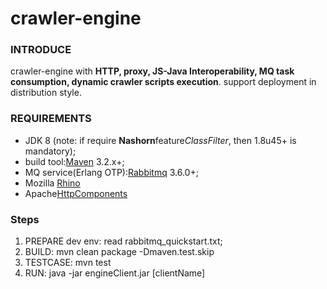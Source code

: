 # crawler-engine
<h3>INTRODUCE</h3>
crawler-engine with <b>HTTP, proxy, JS-Java Interoperability, MQ task consumption, dynamic crawler scripts execution</b>. support deployment in distribution style.
<h3>REQUIREMENTS</h3>
<ul>
<li>
JDK 8 (note: if require <b>Nashorn</b>feature<i>ClassFilter</i>, then 1.8u45+ is mandatory);
</li>

<li>
build tool:<a href="http://maven.apache.org/install.html" target="_blank">Maven</a> 3.2.x+;
</li>

<li>
MQ service(Erlang OTP):<a href="http://www.rabbitmq.com/download.html" target="_blank">Rabbitmq</a> 3.6.0+;
</li>

<li>
Mozilla <a href="https://developer.mozilla.org/zh-CN/docs/Mozilla/Projects/Rhino/Download_Rhino" target="_blank">Rhino</a>
</li>

<li>
Apache<a href="http://hc.apache.org/" target="_blank">HttpComponents</a>
</li>
</ul>
<h3>Steps</h3>

1. PREPARE dev env: read rabbitmq_quickstart.txt;
2. BUILD: mvn clean package -Dmaven.test.skip
3. TESTCASE: mvn test
4. RUN: java -jar engineClient.jar [clientName]

